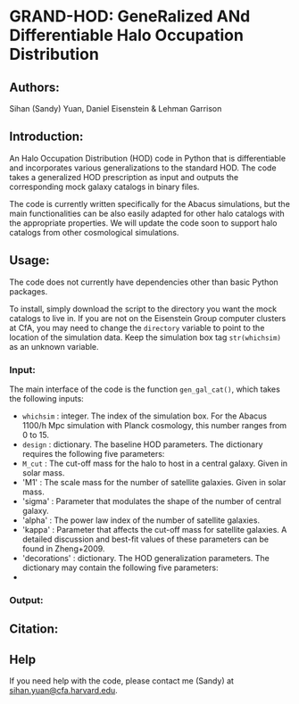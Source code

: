 # GRAND-HOD: GeneRalized ANd Differentiable Halo Occupation Distribution

## Authors:
Sihan (Sandy) Yuan, Daniel Eisenstein & Lehman Garrison

## Introduction:
An Halo Occupation Distribution (HOD) code in Python that is differentiable and incorporates various generalizations to the standard HOD. The code takes a generalized HOD prescription as input and outputs the corresponding mock galaxy catalogs in binary files.

The code is currently written specifically for the Abacus simulations, but the main functionalities can be also easily adapted for other halo catalogs with the appropriate properties. We will update the code soon to support halo catalogs from other cosmological simulations. 

## Usage:

The code does not currently have dependencies other than basic Python packages. 

To install, simply download the script to the directory you want the mock catalogs to live in. If you are not on the Eisenstein Group computer clusters at CfA, you may need to change the `directory` variable to point to the location of the simulation data. Keep the simulation box tag `str(whichsim)` as an unknown variable. 

### Input:
The main interface of the code is the function `gen_gal_cat()`, which takes the following inputs:
- `whichsim` : integer. The index of the simulation box. For the Abacus 1100/h Mpc simulation with Planck cosmology, this number ranges from 0 to 15.  
- `design` : dictionary. The baseline HOD parameters. The dictionary requires the following five parameters:
 - `M_cut` : The cut-off mass for the halo to host in a central galaxy. Given in solar mass.
 - 'M1' : The scale mass for the number of satellite galaxies. Given in solar mass.
 - 'sigma' : Parameter that modulates the shape of the number of central galaxy.
 - 'alpha' : The power law index of the number of satellite galaxies. 
 - 'kappa' : Parameter that affects the cut-off mass for satellite galaxies. 
 A detailed discussion and best-fit values of these parameters can be found in Zheng+2009.
- 'decorations' : dictionary. The HOD generalization parameters. The dictionary may contain the following five parameters:
 - 

### Output:

## Citation:

## Help 
If you need help with the code, please contact me (Sandy) at sihan.yuan@cfa.harvard.edu. 

